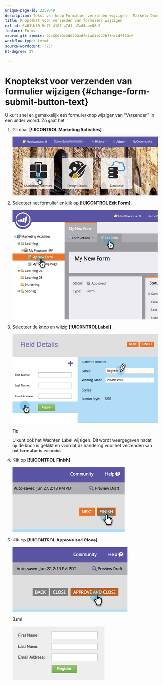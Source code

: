 ```yaml
---
unique-page-id: 2359649
description: Tekst van knop Formulier verzenden wijzigen - Marketo Docs - Productdocumentatie
title: Knoptekst voor verzenden van formulier wijzigen
exl-id: 6461bbf0-9e77-4187-a7d1-a7ad3abe08d9
feature: Forms
source-git-commit: 09a656c3a0d0002edfa1a61b987bff4c1dff33cf
workflow-type: tm+mt
source-wordcount: '75'
ht-degree: 2%

---
```


# Knoptekst voor verzenden van formulier wijzigen {#change-form-submit-button-text}

U kunt snel en gemakkelijk een formulierknop wijzigen van &quot;Verzenden&quot; in een ander woord. Zo gaat het.

1. Ga naar **[!UICONTROL Marketing Activities]** .

   ![](assets/login-marketing-activities-4.png)

1. Selecteer het formulier en klik op **[!UICONTROL Edit Form]** .

   ![](assets/image2014-9-15-12-3a42-3a14.png)

1. Selecteer de knop en wijzig **[!UICONTROL Label]** .

   ![](assets/image2014-9-15-12-3a42-3a41.png)

   >[!TIP]
   >
   >U kunt ook het Wachten Label wijzigen. Dit wordt weergegeven nadat op de knop is geklikt en voordat de handeling voor het verzenden van het formulier is voltooid.

1. Klik op **[!UICONTROL Finish]**.

   ![](assets/image2014-9-15-12-3a43-3a26.png)

1. Klik op **[!UICONTROL Approve and Close]**.

   ![](assets/image2014-9-15-12-3a43-3a36.png)

   Bam!

   ![](assets/image2014-9-15-12-3a44-3a7.png)
